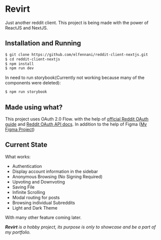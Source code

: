 # Revirt

Just another reddit client. This project is being made with the power of ReactJS and NextJS.

## Installation and Running

```bash
$ git clone https://github.com/elfennani/reddit-client-nextjs.git
$ cd reddit-client-nextjs
$ npm install
$ npm run dev
```

In need to run storybook(Currently not working because many of the components were deleted):

```bash
$ npm run storybook
```

## Made using what?

This project uses OAuth 2.0 Flow. with the help of [official Reddit OAuth guide](https://github.com/reddit-archive/reddit/wiki/OAuth2) and
[Reddit OAuth API docs](https://www.reddit.com/dev/api/oauth). In addition to the help of Figma ([My Figma Project](https://www.figma.com/file/FJF4kqQaKnRVm6ZNV1lGa2/Reddit-Redesign?node-id=0%3A1))

## Current State

What works:

-   Authentication
-   Display account information in the sidebar
-   Anonymous Browsing (No Signing Required)
-   Upvoting and Downvoting
-   Saving File
-   Infinite Scrolling
-   Modal routing for posts
-   Browsing individual Subreddits
-   Light and Dark Theme

With many other feature coming later.

***Revirt** is a hobby project, its purpose is only to showcase and be a part of my portfolio.*
